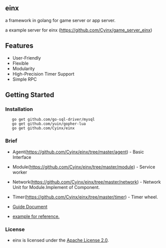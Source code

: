## einx

a framework in golang for game server or app server.

a example server for einx (https://github.com/Cyinx/game_server_einx)

## Features

* User-Friendly
* Flexible
* Modularity
* High-Precision Timer Support
* Simple RPC

## Getting Started

### Installation

```
   go get github.com/go-sql-driver/mysql
   go get github.com/yuin/gopher-lua
   go get github.com/Cyinx/einx
```

### Brief

* Agent(https://github.com/Cyinx/einx/tree/master/agent) - Basic Interface
* Module(https://github.com/Cyinx/einx/tree/master/module) - Service worker
* Network(https://github.com/Cyinx/einx/tree/master/network) - Network Unit for Module.Implement of Component.
* Timer(https://github.com/Cyinx/einx/tree/master/timer) - Timer wheel.

* [Guide Document](https://github.com/Cyinx/einx/wiki)
* [example for reference.](https://github.com/Cyinx/game_server_einx)

### License
* einx is licensed under the [Apache License 2.0](https://github.com/Cyinx/einx/blob/master/LICENSE).